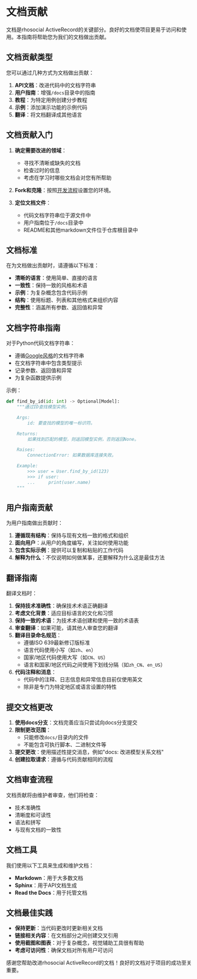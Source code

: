 # 文档贡献

文档是rhosocial ActiveRecord的关键部分。良好的文档使项目更易于访问和使用。本指南将帮助您为我们的文档做出贡献。

## 文档贡献类型

您可以通过几种方式为文档做出贡献：

1. **API文档**：改进代码中的文档字符串
2. **用户指南**：增强`/docs`目录中的指南
3. **教程**：为特定用例创建分步教程
4. **示例**：添加演示功能的示例代码
5. **翻译**：将文档翻译成其他语言

## 文档贡献入门

1. **确定需要改进的领域**：
   - 寻找不清晰或缺失的文档
   - 检查过时的信息
   - 考虑在学习时哪些文档会对您有所帮助

2. **Fork和克隆**：按照[开发流程](development_process.md)设置您的环境。

3. **定位文档文件**：
   - 代码文档字符串位于源文件中
   - 用户指南位于`/docs`目录中
   - README和其他markdown文件位于仓库根目录中

## 文档标准

在为文档做出贡献时，请遵循以下标准：

- **清晰的语言**：使用简单、直接的语言
- **一致性**：保持一致的风格和术语
- **示例**：为复杂概念包含代码示例
- **结构**：使用标题、列表和其他格式来组织内容
- **完整性**：涵盖所有参数、返回值和异常

## 文档字符串指南

对于Python代码文档字符串：

- 遵循[Google风格](https://google.github.io/styleguide/pyguide.html#38-comments-and-docstrings)的文档字符串
- 在文档字符串中包含类型提示
- 记录参数、返回值和异常
- 为复杂函数提供示例

示例：
```python
def find_by_id(id: int) -> Optional[Model]:
    """通过ID查找模型实例。

    Args:
        id: 要查找的模型的唯一标识符。

    Returns:
        如果找到匹配的模型，则返回模型实例，否则返回None。

    Raises:
        ConnectionError: 如果数据库连接失败。

    Example:
        >>> user = User.find_by_id(123)
        >>> if user:
        ...     print(user.name)
    """
```

## 用户指南贡献

为用户指南做出贡献时：

1. **遵循现有结构**：保持与现有文档一致的格式和组织
2. **面向用户**：从用户的角度编写，关注如何使用功能
3. **包含实际示例**：提供可以复制和粘贴的工作代码
4. **解释为什么**：不仅说明如何做某事，还要解释为什么这是最佳方法

## 翻译指南

翻译文档时：

1. **保持技术准确性**：确保技术术语正确翻译
2. **考虑文化背景**：适应目标语言的文化和习惯
3. **保持一致的术语**：为技术术语创建和使用一致的术语表
4. **审查翻译**：如果可能，请其他人审查您的翻译
5. **翻译目录命名规范**：
   - 遵循ISO 639最新修订版标准
   - 语言代码使用小写（如`zh`、`en`）
   - 国家/地区代码使用大写（如`CN`、`US`）
   - 语言和国家/地区代码之间使用下划线分隔（如`zh_CN`、`en_US`）
6. **代码注释和消息**：
   - 代码中的注释、日志信息和异常信息目前仅使用英文
   - 除非是专门为特定地区或语言设置的特性

## 提交文档更改

1. **使用docs分支**：文档完善应当只尝试向docs分支提交
2. **限制更改范围**：
   - 只能修改`docs/`目录内的文件
   - 不能包含可执行脚本、二进制文件等
3. **提交更改**：使用描述性提交消息，例如"docs: 改进模型关系文档"
4. **创建拉取请求**：遵循与代码贡献相同的流程

## 文档审查流程

文档贡献将由维护者审查，他们将检查：

- 技术准确性
- 清晰度和可读性
- 语法和拼写
- 与现有文档的一致性

## 文档工具

我们使用以下工具来生成和维护文档：

- **Markdown**：用于大多数文档
- **Sphinx**：用于API文档生成
- **Read the Docs**：用于托管文档

## 文档最佳实践

- **保持更新**：当代码更改时更新相关文档
- **链接相关内容**：在文档部分之间创建交叉引用
- **使用截图和图表**：对于复杂概念，视觉辅助工具很有帮助
- **考虑可访问性**：确保文档对所有用户可访问

感谢您帮助改进rhosocial ActiveRecord的文档！良好的文档对于项目的成功至关重要。